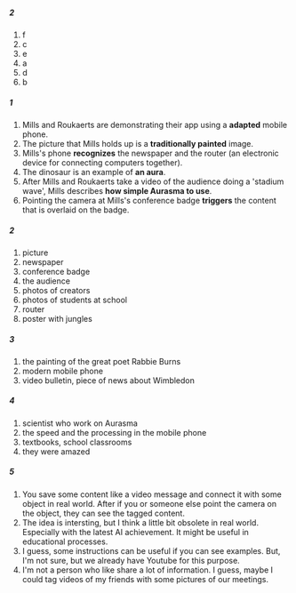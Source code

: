 ##### 2
1. f
2. c
3. e
4. a
5. d
6. b

##### 1
1. Mills and Roukaerts are demonstrating their app using a **adapted** mobile phone.
2. The picture that Mills holds up is a **traditionally painted** image.
3. Mills's phone **recognizes** the newspaper and the router (an electronic device for connecting computers together).
4. The dinosaur is an example of **an aura**.
5. After Mills and Roukaerts take a video of the audience doing a 'stadium wave', Mills describes **how simple Aurasma to use**.
6. Pointing the camera at Mills's conference badge **triggers** the content that is overlaid on the badge.

##### 2
1. picture
2. newspaper
3. conference badge
4. the audience
5. photos of creators
6. photos of students at school
7. router
8. poster with jungles 

##### 3
1. the painting of the great poet Rabbie Burns
2. modern mobile phone
3. video bulletin, piece of news about Wimbledon

##### 4
1. scientist who work on Aurasma
2. the speed and the processing in the mobile phone
3. textbooks, school classrooms
4. they were amazed

##### 5
1. You save some content like a video message and connect it with some object in real world. After if you or someone else point the camera on the object, they can see the tagged content.
2. The idea is intersting, but I think a little bit obsolete in real world. Especially with the latest AI achievement. It might be useful in educational processes.
3. I guess, some instructions can be useful if you can see examples. But, I'm not sure, but we already have Youtube for this purpose.
4. I'm not a person who like share a lot of information. I guess, maybe I could tag videos of my friends with some pictures of our meetings.

